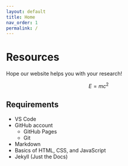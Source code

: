 ```yaml
---
layout: default
title: Home
nav_order: 1
permalink: /
---
```


# Resources

Hope our website helps you with your research!

$$
E = mc^2
$$

## Requirements

- VS Code
- GitHub account
  - GitHub Pages
  - Git
- Markdown
- Basics of HTML, CSS, and JavaScript
- Jekyll (Just the Docs)
